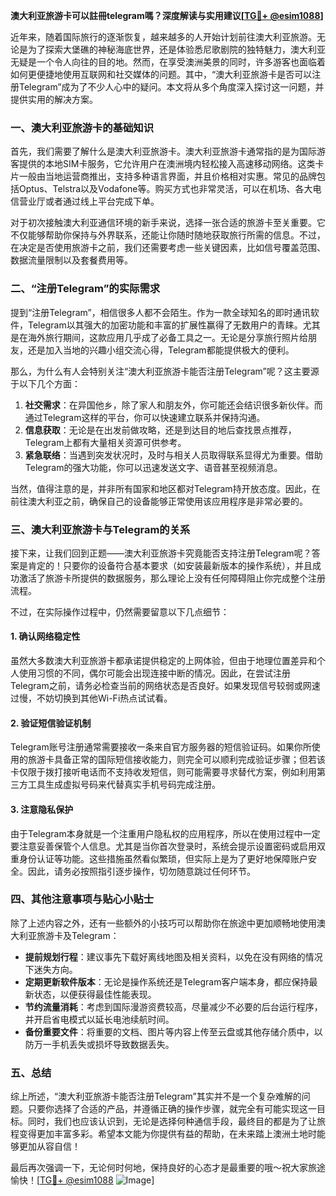 **澳大利亚旅游卡可以註冊telegram嗎？深度解读与实用建议[[TG💪+ @esim1088](https://t.me/s/esim1088)]**

近年来，随着国际旅行的逐渐恢复，越来越多的人开始计划前往澳大利亚旅游。无论是为了探索大堡礁的神秘海底世界，还是体验悉尼歌剧院的独特魅力，澳大利亚无疑是一个令人向往的目的地。然而，在享受澳洲美景的同时，许多游客也面临着如何更便捷地使用互联网和社交媒体的问题。其中，“澳大利亚旅游卡是否可以注册Telegram”成为了不少人心中的疑问。本文将从多个角度深入探讨这一问题，并提供实用的解决方案。

### 一、澳大利亚旅游卡的基础知识

首先，我们需要了解什么是澳大利亚旅游卡。澳大利亚旅游卡通常指的是为国际游客提供的本地SIM卡服务，它允许用户在澳洲境内轻松接入高速移动网络。这类卡片一般由当地运营商推出，支持多种语言界面，并且价格相对实惠。常见的品牌包括Optus、Telstra以及Vodafone等。购买方式也非常灵活，可以在机场、各大电信营业厅或者通过线上平台完成下单。

对于初次接触澳大利亚通信环境的新手来说，选择一张合适的旅游卡至关重要。它不仅能够帮助你保持与外界联系，还能让你随时随地获取旅行所需的信息。不过，在决定是否使用旅游卡之前，我们还需要考虑一些关键因素，比如信号覆盖范围、数据流量限制以及套餐费用等。

### 二、“注册Telegram”的实际需求

提到“注册Telegram”，相信很多人都不会陌生。作为一款全球知名的即时通讯软件，Telegram以其强大的加密功能和丰富的扩展性赢得了无数用户的青睐。尤其是在海外旅行期间，这款应用几乎成了必备工具之一。无论是分享旅行照片给朋友，还是加入当地的兴趣小组交流心得，Telegram都能提供极大的便利。

那么，为什么有人会特别关注“澳大利亚旅游卡能否注册Telegram”呢？这主要源于以下几个方面：

1. **社交需求**：在异国他乡，除了家人和朋友外，你可能还会结识很多新伙伴。而通过Telegram这样的平台，你可以快速建立联系并保持沟通。
2. **信息获取**：无论是在出发前做攻略，还是到达目的地后查找景点推荐，Telegram上都有大量相关资源可供参考。
3. **紧急联络**：当遇到突发状况时，及时与相关人员取得联系显得尤为重要。借助Telegram的强大功能，你可以迅速发送文字、语音甚至视频消息。

当然，值得注意的是，并非所有国家和地区都对Telegram持开放态度。因此，在前往澳大利亚之前，确保自己的设备能够正常使用该应用程序是非常必要的。

### 三、澳大利亚旅游卡与Telegram的关系

接下来，让我们回到正题——澳大利亚旅游卡究竟能否支持注册Telegram呢？答案是肯定的！只要你的设备符合基本要求（如安装最新版本的操作系统），并且成功激活了旅游卡所提供的数据服务，那么理论上没有任何障碍阻止你完成整个注册流程。

不过，在实际操作过程中，仍然需要留意以下几点细节：

#### 1. 确认网络稳定性
虽然大多数澳大利亚旅游卡都承诺提供稳定的上网体验，但由于地理位置差异和个人使用习惯的不同，偶尔可能会出现连接中断的情况。因此，在尝试注册Telegram之前，请务必检查当前的网络状态是否良好。如果发现信号较弱或网速过慢，不妨切换到其他Wi-Fi热点试试看。

#### 2. 验证短信验证机制
Telegram账号注册通常需要接收一条来自官方服务器的短信验证码。如果你所使用的旅游卡具备正常的国际短信接收能力，则完全可以顺利完成验证步骤；但若该卡仅限于拨打接听电话而不支持收发短信，则可能需要寻求替代方案，例如利用第三方工具生成虚拟号码来代替真实手机号码完成注册。

#### 3. 注意隐私保护
由于Telegram本身就是一个注重用户隐私权的应用程序，所以在使用过程中一定要注意妥善保管个人信息。尤其是当你首次登录时，系统会提示设置密码或启用双重身份认证等功能。这些措施虽然看似繁琐，但实际上是为了更好地保障账户安全。因此，请务必按照指引逐步操作，切勿随意跳过任何环节。

### 四、其他注意事项与贴心小贴士

除了上述内容之外，还有一些额外的小技巧可以帮助你在旅途中更加顺畅地使用澳大利亚旅游卡及Telegram：

- **提前规划行程**：建议事先下载好离线地图及相关资料，以免在没有网络的情况下迷失方向。
- **定期更新软件版本**：无论是操作系统还是Telegram客户端本身，都应保持最新状态，以便获得最佳性能表现。
- **节约流量消耗**：考虑到国际漫游资费较高，尽量减少不必要的后台运行程序，并开启省电模式以延长电池续航时间。
- **备份重要文件**：将重要的文档、图片等内容上传至云盘或其他存储介质中，以防万一手机丢失或损坏导致数据丢失。

### 五、总结

综上所述，“澳大利亚旅游卡能否注册Telegram”其实并不是一个复杂难解的问题。只要你选择了合适的产品，并遵循正确的操作步骤，就完全有可能实现这一目标。同时，我们也应该认识到，无论是选择何种通信手段，最终目的都是为了让旅程变得更加丰富多彩。希望本文能为你提供有益的帮助，在未来踏上澳洲土地时能够更加从容自信！

最后再次强调一下，无论何时何地，保持良好的心态才是最重要的哦～祝大家旅途愉快！[[TG💪+ @esim1088](https://t.me/s/esim1088) ![Image](https://i.postimg.cc/4NQfJmqS/Snipaste-2025-05-13-00-14-12.png)]